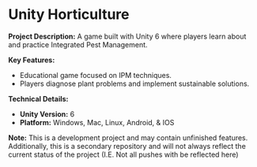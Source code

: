 # Unity Horticulture

**Project Description:** A game built with Unity 6 where players learn about and practice Integrated Pest Management.

**Key Features:**

*   Educational game focused on IPM techniques.
*   Players diagnose plant problems and implement sustainable solutions.

**Technical Details:**

*   **Unity Version:** 6
*   **Platform:** Windows, Mac, Linux, Android, & IOS

**Note:** This is a development project and may contain unfinished features. Additionally, this is a secondary repository and will not always reflect the current status of the project (I.E. Not all pushes with be reflected here)
